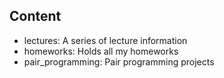 
## Content
- lectures: A series of lecture information
- homeworks: Holds all my homeworks
- pair_programming: Pair programming projects
